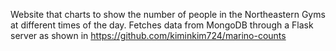 Website that charts to show the number of people in the Northeastern Gyms at different times of the day. Fetches data from MongoDB through a Flask server as shown in https://github.com/kiminkim724/marino-counts
